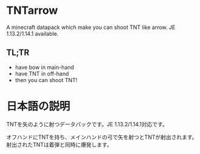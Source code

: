 # TNTarrow
A minecraft datapack which make you can shoot TNT like arrow.
JE 1.13.2/1.14.1 available.

## TL;TR
* have bow in main-hand
* have TNT in off-hand
* then you can shoot TNT!

# 日本語の説明
TNTを矢のように射つデータパックです。JE 1.13.2/1.14.1対応です。

オフハンドにTNTを持ち、メインハンドの弓で矢を射つとTNTが射出されます。
射出されたTNTは着弾と同時に爆発します。
